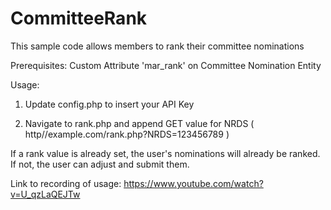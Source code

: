 # CommitteeRank
This sample code allows members to rank their committee nominations

Prerequisites: Custom Attribute 'mar_rank' on Committee Nomination Entity

Usage: 

1) Update config.php to insert your API Key

2) Navigate to rank.php and append GET value for NRDS ( http//example.com/rank.php?NRDS=123456789 )

If a rank value is already set, the user's nominations will already be ranked. If not, the user can adjust and submit them.


Link to recording of usage:
https://www.youtube.com/watch?v=U_qzLaQEJTw
